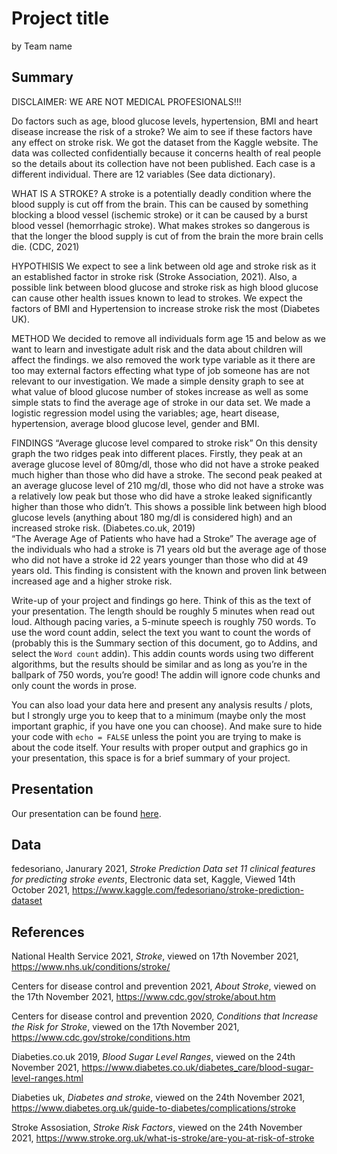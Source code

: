 Project title
================
by Team name

## Summary

DISCLAIMER: WE ARE NOT MEDICAL PROFESIONALS!!!

Do factors such as age, blood glucose levels, hypertension, BMI and heart disease increase the risk of a stroke? We aim to see if these factors have any effect on stroke risk. 
We got the dataset from the Kaggle website. The data was collected confidentially because it concerns health of real people so the details about its collection have not been published. Each case is a different individual. There are 12 variables (See data dictionary). 

WHAT IS A STROKE?
A stroke is a potentially deadly condition where the blood supply is cut off from the brain. This can be caused by something blocking a blood vessel (ischemic stroke) or it can be caused by a burst blood vessel (hemorrhagic stroke). What makes strokes so dangerous is that the longer the blood supply is cut of from the brain the more brain cells die. (CDC, 2021) 

HYPOTHISIS
We expect to see a link between old age and stroke risk as it an established factor in stroke risk (Stroke Association, 2021). Also, a possible link between blood glucose and stroke risk as high blood glucose can cause other health issues known to lead to strokes. We expect the factors of BMI and Hypertension to increase stroke risk the most (Diabetes UK). 

METHOD 
We decided to remove all individuals form age 15 and below as we want to learn and investigate adult risk and the data about children will affect the findings. we also removed the work type variable as it there are too may external factors effecting what type of job someone has are not relevant to our investigation. We made a simple density graph to see at what value of blood glucose number of stokes increase as well as some simple stats to find the average age of stroke in our data set. We made a logistic regression model using the variables; age, heart disease, hypertension, average blood glucose level, gender and BMI. 

FINDINGS 
“Average glucose level compared to stroke risk”
	On this density graph the two ridges peak into different places. Firstly, they peak at an average glucose level of 80mg/dl, those who did not have a stroke peaked much higher than those who did have a stroke. The second peak peaked at an average glucose level of 210 mg/dl, those who did not have a stroke was a relatively low peak but those who did have a stroke leaked significantly higher than those who didn’t. This shows a possible link between high blood glucose levels (anything about 180 mg/dl is considered high) and an increased stroke risk. (Diabetes.co.uk, 2019)  
“The Average Age of Patients who have had a Stroke”
	The average age of the individuals who had a stroke is 71 years old but the average age of those who did not have a stroke id 22 years younger than those who did at 49 years old. This finding is consistent with the known and proven link between increased age and a higher stroke risk. 


Write-up of your project and findings go here. Think of this as the text
of your presentation. The length should be roughly 5 minutes when read
out loud. Although pacing varies, a 5-minute speech is roughly 750
words. To use the word count addin, select the text you want to count
the words of (probably this is the Summary section of this document, go
to Addins, and select the `Word count` addin). This addin counts words
using two different algorithms, but the results should be similar and as
long as you’re in the ballpark of 750 words, you’re good! The addin will
ignore code chunks and only count the words in prose.

You can also load your data here and present any analysis results /
plots, but I strongly urge you to keep that to a minimum (maybe only the
most important graphic, if you have one you can choose). And make sure
to hide your code with `echo = FALSE` unless the point you are trying to
make is about the code itself. Your results with proper output and
graphics go in your presentation, this space is for a brief summary of
your project.

## Presentation

Our presentation can be found [here](presentation/presentation.html).

## Data

fedesoriano, Janurary 2021, *Stroke Prediction Data set 11 clinical
features for predicting stroke events*, Electronic data set, Kaggle,
Viewed 14th October 2021,
<https://www.kaggle.com/fedesoriano/stroke-prediction-dataset>

## References

National Health Service 2021, *Stroke*, viewed on 17th November
2021, <https://www.nhs.uk/conditions/stroke/>

Centers for disease control and prevention 2021, *About Stroke*,
viewed on the 17th November 2021, <https://www.cdc.gov/stroke/about.htm>

Centers for disease control and prevention 2020, *Conditions that
Increase the Risk for Stroke*, viewed on the 17th November 2021,
<https://www.cdc.gov/stroke/conditions.htm>

Diabeties.co.uk 2019, *Blood Sugar Level Ranges*, viewed on the 24th November 2021, <https://www.diabetes.co.uk/diabetes_care/blood-sugar-level-ranges.html>

Diabeties uk, *Diabetes and stroke*, viewed on the 24th November 2021, <https://www.diabetes.org.uk/guide-to-diabetes/complications/stroke>

Stroke Assosiation, *Stroke Risk Factors*, viewed on the 24th November 2021, <https://www.stroke.org.uk/what-is-stroke/are-you-at-risk-of-stroke> 

